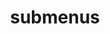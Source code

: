 ---
layout: page
title: submenus
nav: false
nav_order: false
dropdown: true
children: 
    - title: publications
      permalink: /publications/
    - title: divider
    - title: projects
      permalink: /projects/
---